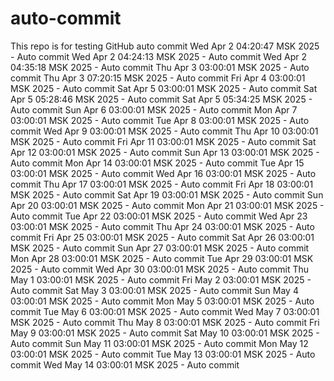# auto-commit
This repo is for testing GitHub auto commit
Wed Apr  2 04:20:47 MSK 2025 - Auto commit
Wed Apr  2 04:24:13 MSK 2025 - Auto commit
Wed Apr  2 04:35:18 MSK 2025 - Auto commit
Thu Apr  3 03:00:01 MSK 2025 - Auto commit
Thu Apr  3 07:20:15 MSK 2025 - Auto commit
Fri Apr  4 03:00:01 MSK 2025 - Auto commit
Sat Apr  5 03:00:01 MSK 2025 - Auto commit
Sat Apr  5 05:28:46 MSK 2025 - Auto commit
Sat Apr  5 05:34:25 MSK 2025 - Auto commit
Sun Apr  6 03:00:01 MSK 2025 - Auto commit
Mon Apr  7 03:00:01 MSK 2025 - Auto commit
Tue Apr  8 03:00:01 MSK 2025 - Auto commit
Wed Apr  9 03:00:01 MSK 2025 - Auto commit
Thu Apr 10 03:00:01 MSK 2025 - Auto commit
Fri Apr 11 03:00:01 MSK 2025 - Auto commit
Sat Apr 12 03:00:01 MSK 2025 - Auto commit
Sun Apr 13 03:00:01 MSK 2025 - Auto commit
Mon Apr 14 03:00:01 MSK 2025 - Auto commit
Tue Apr 15 03:00:01 MSK 2025 - Auto commit
Wed Apr 16 03:00:01 MSK 2025 - Auto commit
Thu Apr 17 03:00:01 MSK 2025 - Auto commit
Fri Apr 18 03:00:01 MSK 2025 - Auto commit
Sat Apr 19 03:00:01 MSK 2025 - Auto commit
Sun Apr 20 03:00:01 MSK 2025 - Auto commit
Mon Apr 21 03:00:01 MSK 2025 - Auto commit
Tue Apr 22 03:00:01 MSK 2025 - Auto commit
Wed Apr 23 03:00:01 MSK 2025 - Auto commit
Thu Apr 24 03:00:01 MSK 2025 - Auto commit
Fri Apr 25 03:00:01 MSK 2025 - Auto commit
Sat Apr 26 03:00:01 MSK 2025 - Auto commit
Sun Apr 27 03:00:01 MSK 2025 - Auto commit
Mon Apr 28 03:00:01 MSK 2025 - Auto commit
Tue Apr 29 03:00:01 MSK 2025 - Auto commit
Wed Apr 30 03:00:01 MSK 2025 - Auto commit
Thu May  1 03:00:01 MSK 2025 - Auto commit
Fri May  2 03:00:01 MSK 2025 - Auto commit
Sat May  3 03:00:01 MSK 2025 - Auto commit
Sun May  4 03:00:01 MSK 2025 - Auto commit
Mon May  5 03:00:01 MSK 2025 - Auto commit
Tue May  6 03:00:01 MSK 2025 - Auto commit
Wed May  7 03:00:01 MSK 2025 - Auto commit
Thu May  8 03:00:01 MSK 2025 - Auto commit
Fri May  9 03:00:01 MSK 2025 - Auto commit
Sat May 10 03:00:01 MSK 2025 - Auto commit
Sun May 11 03:00:01 MSK 2025 - Auto commit
Mon May 12 03:00:01 MSK 2025 - Auto commit
Tue May 13 03:00:01 MSK 2025 - Auto commit
Wed May 14 03:00:01 MSK 2025 - Auto commit
